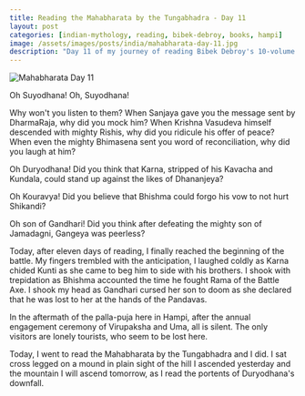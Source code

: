 ```yaml
---
title: Reading the Mahabharata by the Tungabhadra - Day 11
layout: post
categories: [indian-mythology, reading, bibek-debroy, books, hampi]
image: /assets/images/posts/india/mahabharata-day-11.jpg
description: "Day 11 of my journey of reading Bibek Debroy's 10-volume translation of the Mahabharata by the Tungabhadra."
---
```


![Mahabharata Day 11](/assets/posts/india/mahabharata-day-11.jpg)

Oh Suyodhana! Oh, Suyodhana!

Why won't you listen to them? When Sanjaya gave you the message sent by
DharmaRaja, why did you mock him? When Krishna Vasudeva himself descended with
mighty Rishis, why did you ridicule his offer of peace? When even the mighty
Bhimasena sent you word of reconciliation, why did you laugh at him?

Oh Duryodhana! Did you think that Karna, stripped of his Kavacha and Kundala,
could stand up against the likes of Dhananjeya?

Oh Kouravya! Did you believe that Bhishma could forgo his vow to not hurt
Shikandi?

Oh son of Gandhari! Did you think after defeating the mighty son of Jamadagni,
Gangeya was peerless?

Today, after eleven days of reading, I finally reached the beginning of the
battle. My fingers trembled with the anticipation, I laughed coldly as Karna
chided Kunti as she came to beg him to side with his brothers. I shook with
trepidation as Bhishma accounted the time he fought Rama of the Battle Axe. I
shook my head as Gandhari cursed her son to doom as she declared that he was
lost to her at the hands of the Pandavas.

In the aftermath of the palla-puja here in Hampi, after the annual engagement
ceremony of Virupaksha and Uma, all is silent. The only visitors are lonely
tourists, who seem to be lost here.

Today, I went to read the Mahabharata by the Tungabhadra and I did. I sat cross
legged on a mound in plain sight of the hill I ascended yesterday and the
mountain I will ascend tomorrow, as I read the portents of Duryodhana's
downfall.

